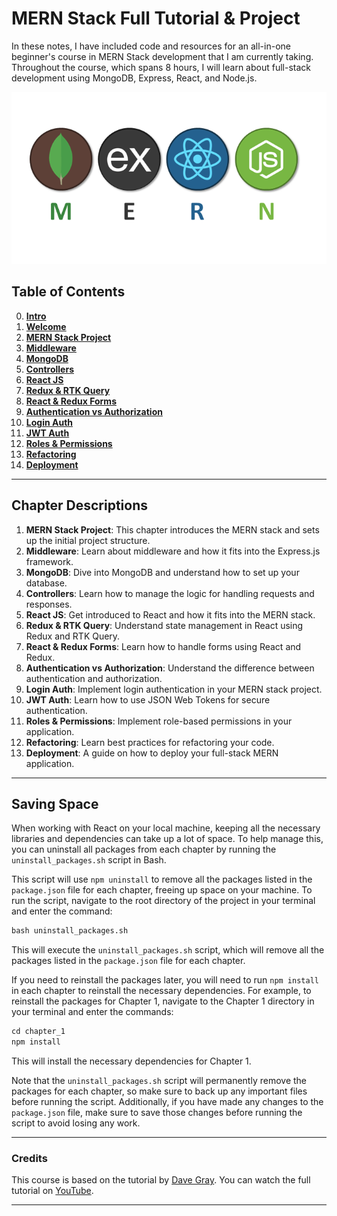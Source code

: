 # MERN Stack Full Tutorial & Project

In these notes, I have included code and resources for an all-in-one beginner's course in MERN Stack development that I am currently taking. Throughout the course, which spans 8 hours, I will learn about full-stack development using MongoDB, Express, React, and Node.js.

![MERN logo](img/mern.png)

## Table of Contents

0. **[Intro](#intro)**
1. **[Welcome](#welcome)**
2. **[MERN Stack Project](#mern-stack-project)**
3. **[Middleware](#middleware)**
4. **[MongoDB](#mongodb)**
5. **[Controllers](#controllers)**
6. **[React JS](#react-js)**
7. **[Redux & RTK Query](#redux--rtk-query)**
8. **[React & Redux Forms](#react--redux-forms)**
9. **[Authentication vs Authorization](#authentication-vs-authorization)**
10. **[Login Auth](#login-auth)**
11. **[JWT Auth](#jwt-auth)**
12. **[Roles & Permissions](#roles--permissions)**
13. **[Refactoring](#refactoring)**
14. **[Deployment](#deployment)**

---

## Chapter Descriptions

1. **MERN Stack Project**: This chapter introduces the MERN stack and sets up the initial project structure.
2. **Middleware**: Learn about middleware and how it fits into the Express.js framework.
3. **MongoDB**: Dive into MongoDB and understand how to set up your database.
4. **Controllers**: Learn how to manage the logic for handling requests and responses.
5. **React JS**: Get introduced to React and how it fits into the MERN stack.
6. **Redux & RTK Query**: Understand state management in React using Redux and RTK Query.
7. **React & Redux Forms**: Learn how to handle forms using React and Redux.
8. **Authentication vs Authorization**: Understand the difference between authentication and authorization.
9. **Login Auth**: Implement login authentication in your MERN stack project.
10. **JWT Auth**: Learn how to use JSON Web Tokens for secure authentication.
11. **Roles & Permissions**: Implement role-based permissions in your application.
12. **Refactoring**: Learn best practices for refactoring your code.
13. **Deployment**: A guide on how to deploy your full-stack MERN application.

---

## Saving Space

When working with React on your local machine, keeping all the necessary libraries and dependencies can take up a lot of space. To help manage this, you can uninstall all packages from each chapter by running the `uninstall_packages.sh` script in Bash.

This script will use `npm uninstall` to remove all the packages listed in the `package.json` file for each chapter, freeing up space on your machine. To run the script, navigate to the root directory of the project in your terminal and enter the command:

```markdown
bash uninstall_packages.sh
```

This will execute the `uninstall_packages.sh` script, which will remove all the packages listed in the `package.json` file for each chapter.

If you need to reinstall the packages later, you will need to run `npm install` in each chapter to reinstall the necessary dependencies. For example, to reinstall the packages for Chapter 1, navigate to the Chapter 1 directory in your terminal and enter the commands:

```markdown
cd chapter_1
npm install
```

This will install the necessary dependencies for Chapter 1.

Note that the `uninstall_packages.sh` script will permanently remove the packages for each chapter, so make sure to back up any important files before running the script. Additionally, if you have made any changes to the `package.json` file, make sure to save those changes before running the script to avoid losing any work.

---
### Credits

This course is based on the tutorial by [Dave Gray](https://www.youtube.com/channel/UCY38RvRIxYODO4penyxUwTg). You can watch the full tutorial on [YouTube](https://www.youtube.com/watch?v=CvCiNeLnZ00&t=14921s).

---
